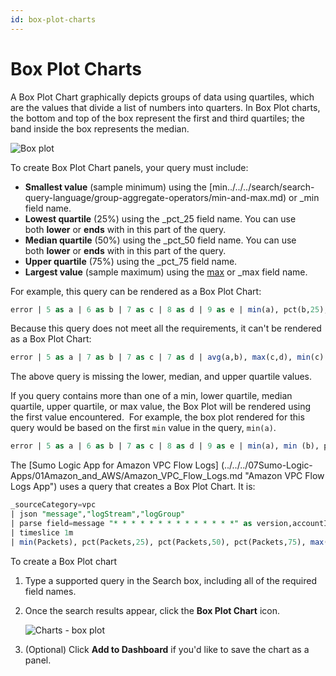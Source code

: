 ```yaml
---
id: box-plot-charts
---
```


# Box Plot Charts

A Box Plot Chart graphically depicts groups of data using quartiles, which are the values that divide a list of numbers into quarters. In Box Plot charts, the bottom and top of the box represent the first and third quartiles; the band inside the box represents the median.

![Box plot](/img/dashboards-new/panels/box-plot-charts/Box-plot.png)

To create Box Plot Chart panels, your query must include:

* **Smallest value** (sample minimum) using the [min../../../search/search-query-language/group-aggregate-operators/min-and-max.md) or _min field name.
* **Lowest quartile** (25%) using the _pct_25 field name. You can use both **lower** or **ends** with in this part of the query.
* **Median quartile** (50%) using the _pct_50 field name. You can use both **lower** or **ends** with in this part of the query.
* **Upper quartile** (75%) using the _pct_75 field name.
* **Largest value** (sample maximum) using the [max](../../../search/search-query-language/group-aggregate-operators/min-and-max.md) or _max field name.

For example, this query can be rendered as a Box Plot Chart:

```sql
error | 5 as a | 6 as b | 7 as c | 8 as d | 9 as e | min(a), pct(b,25), pct(c,50), pct(d,75), max(e)
```

Because this query does not meet all the requirements, it can't be
rendered as a Box Plot Chart:

```sql
error | 5 as a | 7 as b | 7 as c | 7 as d | avg(a,b), max(c,d), min(c)
```

The above query is missing the lower, median, and upper quartile values.

If you query contains more than one of a min, lower quartile, median quartile, upper quartile, or max value, the Box Plot will be rendered using the first value encountered.  For example, the box plot rendered for this query would be based on the first `min` value in the query, `min(a)`.

```sql
error | 5 as a | 6 as b | 7 as c | 8 as d | 9 as e | min(a), min (b), pct(b,25), pct(c,50), pct(d,75), max(e)
```

The [Sumo Logic App for Amazon VPC Flow Logs] (../../../07Sumo-Logic-Apps/01Amazon_and_AWS/Amazon_VPC_Flow_Logs.md "Amazon VPC Flow Logs App") uses a query that creates a Box Plot Chart. It is:

```sql
_sourceCategory=vpc   
| json "message","logStream","logGroup" 
| parse field=message "* * * * * * * * * * * * * *" as version,accountID,interfaceID,src_ip,dest_ip,src_port,dest_port,Protocol,Packets,bytes,StartSample,EndSample,Action,status 
| timeslice 1m 
| min(Packets), pct(Packets,25), pct(Packets,50), pct(Packets,75), max(Packets) by _timeslice
```

To create a Box Plot chart

1. Type a supported query in the Search box, including all of the required field names.
1. Once the search results appear, click the **Box Plot Chart** icon.

    ![Charts - box plot](/img/dashboards-new/panels/box-plot-charts/charts_box_plot.png)    

1. (Optional) Click **Add to Dashboard** if you'd like to save the chart as a panel. 
